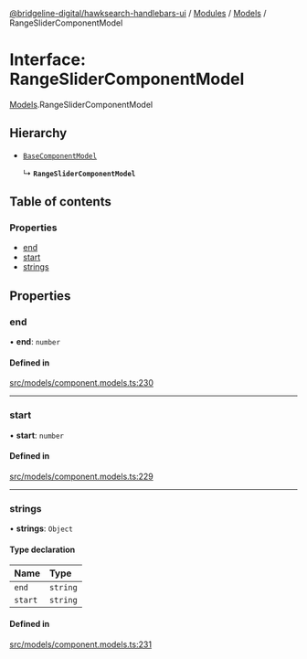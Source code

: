 [@bridgeline-digital/hawksearch-handlebars-ui](../README.md) / [Modules](../modules.md) / [Models](../modules/Models.md) / RangeSliderComponentModel

# Interface: RangeSliderComponentModel

[Models](../modules/Models.md).RangeSliderComponentModel

## Hierarchy

- [`BaseComponentModel`](Models.BaseComponentModel.md)

  ↳ **`RangeSliderComponentModel`**

## Table of contents

### Properties

- [end](Models.RangeSliderComponentModel.md#end)
- [start](Models.RangeSliderComponentModel.md#start)
- [strings](Models.RangeSliderComponentModel.md#strings)

## Properties

### end

• **end**: `number`

#### Defined in

[src/models/component.models.ts:230](https://bitbucket.org/bridgelinedigital/frontend-handlebars-ui/src/db3ebfe/src/models/component.models.ts#lines-230)

___

### start

• **start**: `number`

#### Defined in

[src/models/component.models.ts:229](https://bitbucket.org/bridgelinedigital/frontend-handlebars-ui/src/db3ebfe/src/models/component.models.ts#lines-229)

___

### strings

• **strings**: `Object`

#### Type declaration

| Name | Type |
| :------ | :------ |
| `end` | `string` |
| `start` | `string` |

#### Defined in

[src/models/component.models.ts:231](https://bitbucket.org/bridgelinedigital/frontend-handlebars-ui/src/db3ebfe/src/models/component.models.ts#lines-231)
